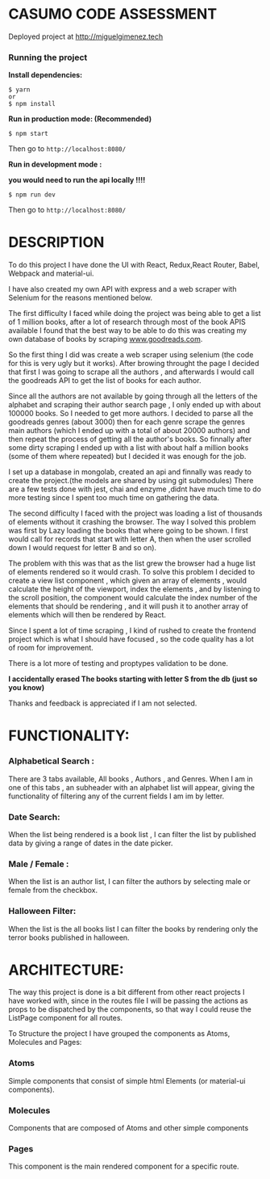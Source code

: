 #  CASUMO CODE ASSESSMENT 


Deployed project at http://miguelgimenez.tech
### Running the project

**Install dependencies:**


    $ yarn 
    or 
    $ npm install


**Run in production mode: (Recommended)**


    $ npm start   
 
Then go to ``http://localhost:8080/``


**Run in development mode :** 

 **you would need to run the api locally !!!!**

    $ npm run dev
	
	

Then go to ``http://localhost:8080/``

    


# DESCRIPTION

To do this project I have done the  UI with React, Redux,React Router, Babel, Webpack and material-ui. 

I have also created my own API with express and a web scraper with Selenium for the reasons mentioned below.

The first difficulty I faced while doing the project was being able to get a list of 1 million books, after a lot of research through most of the
book APIS available I found that the best way to be able to do this was creating my own database of books by scraping www.goodreads.com.

So the first thing I did was create a web scraper using selenium (the code for this is very ugly but it works).
After browing throught the page I decided that first I was going to scrape all the authors , and afterwards I would call the goodreads API to get the list of books 
for each author.

Since all the authors are not available by going through all the letters of the alphabet and scraping their author search page , I only ended up with
about 100000 books. So I needed to get more authors. I decided to parse all the goodreads genres (about 3000) then for each genre scrape the genres
main authors (which I ended up with a total of about 20000 authors) and then repeat the process of getting all the author's books.
So finnally after some dirty scraping I ended up with a list with about half a million books (some of them where repeated) but I decided it was enough
for the job.

I set up a database in mongolab, created an api and finnally was ready to create the project.(the models are shared by using git submodules)
There are a few tests done with jest, chai and enzyme ,didnt have much time 
to do more testing since I spent too much time on gathering the data.

The second difficulty I faced with the project was loading a list of thousands of elements without it crashing the browser.
The way I solved this problem was first by Lazy loading the books that where going to be shown. I first would call for records that start with 
letter A, then when the user scrolled down I would request for letter B and so on).

The problem with this was that as the list grew the browser had a huge list of elements rendered so it would crash.
To solve this problem I decided to create a view list component , which given an array of elements , would calculate the height 
of the viewport, index the elements , and by listening to the scroll position, the component would calculate the index number of the elements that
should be rendering , and it will push it to another array of elements which will then be rendered by React.

Since I spent a lot of time scraping , I kind of rushed to create the frontend project which is what I should have focused , so the code quality has a lot of room for improvement.

There is a lot more of testing and proptypes validation to be done.

**I accidentally erased The books starting with letter S from the db (just so you know)**

Thanks and feedback is appreciated if I am not selected.

# FUNCTIONALITY:

### Alphabetical Search :

There are 3 tabs available, All books , Authors , and Genres.
When I am in one of this tabs , an subheader with an alphabet list will appear, giving the functionality of filtering any of the 
current fields I am im by letter.

### Date Search:

When the list being rendered is a book list , I can filter the list by published data by giving a range of dates in the date picker.

### Male / Female :

When the list is an author list, I can filter the authors by selecting male or female from the checkbox.

### Halloween Filter:

When the list is the all books list I can filter the books by rendering only the terror books published in halloween.




# ARCHITECTURE:
The way this project is done is a bit different from other react projects I have worked with, since in the routes file
I will be passing the actions as props to be dispatched by the components, so that way I could reuse the ListPage component for all routes.

To Structure the project I have grouped the components as Atoms, Molecules and Pages:

### Atoms

Simple components that consist of simple html Elements (or material-ui components).


### Molecules

Components that are composed of Atoms and other simple components


### Pages

This component is the main rendered component for a specific route.